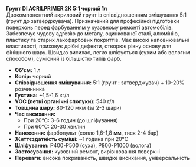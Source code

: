 **Грунт DI ACRILPRIMER 2K 5:1 чорний 1л**  
Двокомпонентний акриловий грунт із співвідношенням змішування 5:1 (грунт до затверджувача). Призначений для професійної підготовки поверхонь перед фарбуванням у кузовному ремонті автомобілів. Забезпечує чудову адгезію до металу, оцинкованої сталі, алюмінію, пластику та старих лакофарбових покриттів. Має високі наповнювальні властивості, приховує дрібні дефекти, створює рівну основу для фінішного шару. Швидко висихає, легко шліфується (сухим або вологим способом), сумісний із більшістю типів фарб.

- **Об’єм:** 1 л  
- **Колір:** чорний  
- **Співвідношення змішування:** 5:1 (грунт : затверджувач) + 10-20% розчинника  
- **Густина:** ~1,5-1,6 кг/л  
- **VOC (леткі органічні сполуки):** 540 г/л  
- **Товщина шару:** 80-120 мкм (за 2-3 шари)  
- **Час висихання:**  
  - При 20°C: 3-6 годин (до шліфування)  
  - При 60°C: 20-30 хвилин  
- **Нанесення:** фарбопульт (сопло 1,6-1,8 мм, тиск 2-4 бар)  
- **Життєздатність суміші:** ~1 година при 20°C  
- **Шліфування:** P400-P500 (суха), P800-P1000 (волога)  
- **Застосування:** кузовний ремонт, вирівнювання поверхні  
- **Переваги:** висока покриваність, швидке висихання, універсальність